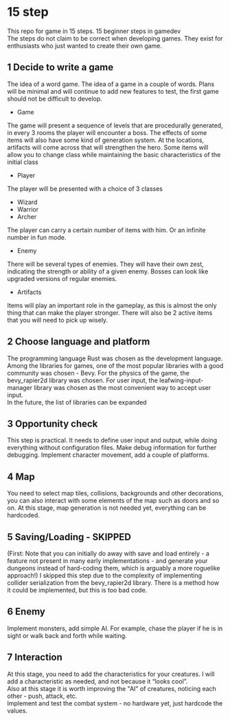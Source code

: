 # 15 step 
This repo for game in 15 steps. 15 beginner steps in gamedev </br>
The steps do not claim to be correct when developing games. They exist for enthusiasts who just wanted to create their own game.

## 1 Decide to write a game
The idea of a word game. The idea of a game in a couple of words.
Plans will be minimal and will continue to add new features to test, the first game should not be difficult to develop. </br>

- Game 

The game will present a sequence of levels that are procedurally generated, in every 3 rooms the player will encounter a boss. The effects of some items will also have some kind of generation system.
At the locations, artifacts will come across that will strengthen the hero. Some items will allow you to change class while maintaining the basic characteristics of the initial class

- Player

The player will be presented with a choice of 3 classes

- Wizard 
- Warrior
- Archer

The player can carry a certain number of items with him. Or an infinite number in fun mode.

- Enemy 

There will be several types of enemies. They will have their own zest, indicating the strength or ability of a given enemy. Bosses can look like upgraded versions of regular enemies.

- Artifacts

Items will play an important role in the gameplay, as this is almost the only thing that can make the player stronger. There will also be 2 active items that you will need to pick up wisely.

## 2 Choose language and platform

The programming language Rust was chosen as the development language. Among the libraries for games, one of the most popular libraries with a good community was chosen - Bevy. For the physics of the game, the bevy_rapier2d library was chosen. For user input, the leafwing-input-manager library was chosen as the most convenient way to accept user input. </br> 
In the future, the list of libraries can be expanded

## 3 Opportunity check

This step is practical. It needs to define user input and output, while doing everything without configuration files. Make debug information for further debugging. Implement character movement, add a couple of platforms.

## 4 Map

You need to select map tiles, collisions, backgrounds and other decorations, you can also interact with some elements of the map such as doors and so on. At this stage, map generation is not needed yet, everything can be hardcoded.

## 5 Saving/Loading - SKIPPED

(First: Note that you can initially do away with save and load entirely - a feature not present in many early implementations - and generate your dungeons instead of hard-coding them, which is arguably a more roguelike approach!)
I skipped this step due to the complexity of implementing collider serialization from the bevy_rapier2d library. There is a method how it could be implemented, but this is too bad code.

## 6 Enemy

Implement monsters, add simple AI. For example, chase the player if he is in sight or walk back and forth while waiting.

## 7 Interaction

At this stage, you need to add the characteristics for your creatures. I will add a characteristic as needed, and not because it “looks cool”. </br>
Also at this stage it is worth improving the "AI" of creatures, noticing each other - push, attack, etc. </br>
Implement and test the combat system - no hardware yet, just hardcode the values. </br>

